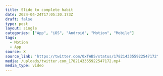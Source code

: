 ```yaml
---
title: Slide to complete habit
date: 2024-04-24T17:05:30.173Z
draft: false
type: post
layout: single
categories: ["App", "iOS", "Android", "Motion", "Mobile"]
tags:
  - Motion
  - App
source: X
source_link: 'https://twitter.com/0xTABS/status/1782143355922547172'
media: /uploads/twitter.com_1782143355922547172.mp4
media_type: video
---
```



